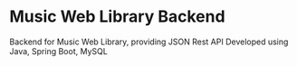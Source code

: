 # Music Web Library Backend
Backend for Music Web Library, providing JSON Rest API
Developed using Java, Spring Boot, MySQL
